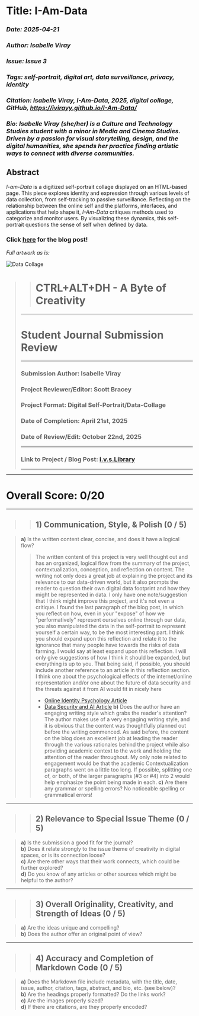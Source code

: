 # **Title: I-Am-Data**
### *Date: 2025-04-21*
### *Author: Isabelle Viray*
### *Issue: Issue 3*
### *Tags: self-portrait, digital art, data surveillance, privacy, identity*
### *Citation: Isabelle Viray, *I-Am-Data*, 2025, digital collage, GitHub, https://ivirayy.github.io/I-Am-Data/*
### *Bio: Isabelle Viray (she/her) is a Culture and Technology Studies student with a minor in Media and Cinema Studies. Driven by a passion for visual storytelling, design, and the digital humanities, she spends her practice finding artistic ways to connect with diverse communities.*

## Abstract
*I-am-Data* is a digitized self-portrait collage displayed on an HTML-based page. This piece explores identity and expression through various levels of data collection, from self-tracking to passive surveillance. Reflecting on the relationship between the online self and the platforms, interfaces, and applications that help shape it, *I-Am-Data* critiques methods used to categorize and monitor users. By visualizing these dynamics, this self-portrait questions the sense of self when defined by data.

### **Click [here](https://ivslibrary.wordpress.com/2025/04/21/i-am-data-a-self-portrait/) for the blog post!**

*Full artwork as is:*

<img src="cts3000-final.png" alt="Data Collage"/>

>> # **CTRL+ALT+DH - A Byte of Creativity**
> ---
>  # **Student Journal Submission Review**
> ---
> ### **Submission Author:** Isabelle Viray
> ### **Project Reviewer/Editor:** Scott Bracey
> ### **Project Format:** Digital Self-Portrait/Data-Collage
> ### **Date of Completion:** April 21st, 2025
> ### **Date of Review/Edit:** October 22nd, 2025 
> ---
> ### **Link to Project / Blog Post:** [i.v.s.Library](https://ivslibrary.wordpress.com/2025/04/21/i-am-data-a-self-portrait/)
> ---
---
# **Overall Score:** 0/20
--- 
>>## 1) Communication, Style, & Polish (0 / 5)

> **a)** Is the written content clear, concise, and does it have a logical flow?
> >The written content of this project is very well thought out and has an organized, logical flow from the summary of the project, contextualization, conception, and reflection on content. The writing not only does a great job at explaining the project and its relevance to our data-driven world, but it also prompts the reader to question their own digital data footprint and how they might be represented in data. I only have one note/suggestion that I think might improve this project, and it's not even a critique. I found the last paragraph of the blog post, in which you reflect on how, even in your "expose" of how we "performatively" represent ourselves online through our data, you also manipulated the data in the self-portrait to represent yourself a certain way, to be the most interesting part. I think you should expand upon this reflection and relate it to the ignorance that many people have towards the risks of data farming. I would say at least expand upon this reflection. I will only give suggestions of how I think it should be expanded, but everything is up to you. That being said, if possible, you should include another reference to an article in this reflection section. I think one about the psychological effects of the internet/online representation and/or one about the future of data security and the threats against it from AI would fit in nicely here
> > - [Online Identity Psychology Article](https://www.psychologytoday.com/ca/blog/just-you/202110/how-the-internet-shapes-who-we-are)
> > - [Data Security and AI Article](https://hai.stanford.edu/news/privacy-ai-era-how-do-we-protect-our-personal-information)
> **b)** Does the author have an engaging writing style which grabs the reader's attention?
> >  The author makes use of a very engaging writing style, and it is obvious that the content was thoughtfully planned out before the writing commenced. As said before, the content on the blog does an excellent job at leading the reader through the various rationales behind the project while also providing academic context to the work and holding the attention of the reader throughout. My only note related to engagement would be that the academic Contextualization paragraphs went on a little too long. If possible, splitting one of, or both, of the larger paragraphs (#3 or #4) into 2 would help emphasize the point being made in each. 
> **c)** Are there any grammar or spelling errors?
>> No noticeable spelling or grammatical errors!  

--- 
>> ## 2) Relevance to Special Issue Theme (0 / 5)

> **a)** Is the submission a good fit for the journal?  
> **b)** Does it relate strongly to the issue theme of creativity in digital spaces, or is its connection loose?  
> **c)** Are there other ways that their work connects, which could be further explored?  
> **d)** Do you know of any articles or other sources which might be helpful to the author?

---
>> ## **3) Overall Originality, Creativity, and Strength of Ideas (0 / 5)**

> **a)** Are the ideas unique and compelling?  
> **b)** Does the author offer an original point of view?

--- 
>> ## 4) Accuracy and Completion of Markdown Code (0 / 5)

> **a)** Does the Markdown file include metadata, with the title, date, issue, author, citation, tags, abstract, and bio, etc. (see below)?  
> **b)** Are the headings properly formatted? Do the links work?  
> **c)** Are the images properly sized?  
> **d)** If there are citations, are they properly encoded?






